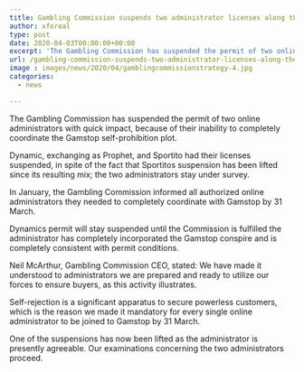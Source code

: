 ```yaml
---
title: Gambling Commission suspends two administrator licenses along these lines restoring one
author: xforeal 
type: post
date: 2020-04-03T00:00:00+00:00
excerpt: 'The Gambling Commission has suspended the permit of two online administrators with quick impact, because of their inability to completely coordinate the Gamstop self-rejection scheme '
url: /gambling-commission-suspends-two-administrator-licenses-along-these-lines-restoring-one/
image : images/news/2020/04/gamblingcommissionstrategy-4.jpg
categories:
  - news

---
```

The Gambling Commission has suspended the permit of two online administrators with quick impact, because of their inability to completely coordinate the Gamstop self-prohibition plot. 

Dynamic, exchanging as Prophet, and Sportito had their licenses suspended, in spite of the fact that Sportitos suspension has been lifted since its resulting mix; the two administrators stay under survey. 

In January, the Gambling Commission informed all authorized online administrators they needed to completely coordinate with Gamstop by 31 March. 

Dynamics permit will stay suspended until the Commission is fulfilled the administrator has completely incorporated the Gamstop conspire and is completely consistent with permit conditions. 

Neil McArthur, Gambling Commission CEO, stated: We have made it understood to administrators we are prepared and ready to utilize our forces to ensure buyers, as this activity illustrates. 

Self-rejection is a significant apparatus to secure powerless customers, which is the reason we made it mandatory for every single online administrator to be joined to Gamstop by 31 March. 

One of the suspensions has now been lifted as the administrator is presently agreeable. Our examinations concerning the two administrators proceed.